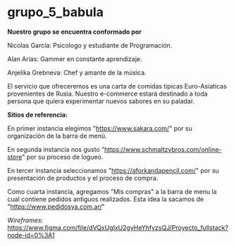 # grupo_5_babula

**Nuestro grupo se encuentra conformado por**

Nicolas García: Psicologo y estudiante de Programación.

Alan Arias: Gammer en constante aprendizaje.

Anjelika Grebneva: Chef y amante de la música.

El servicio que ofreceremos es una carta de comidas tipicas Euro-Asiaticas provenientes de Rusia. Nuestro e-commerce estará destinado a toda persona que quiera experimentar nuevos sabores en su paladar.

**Sitios de referencia:**

En primer instancia elegimos "https://www.sakara.com/" por su organización de la barra de menú.

En segunda instancia nos gusto "https://www.schmaltzybros.com/online-store" por su proceso de logueo.

En tercer instancia seleccionamos "https://aforkandapencil.com/" por su presentación de productos y el proceso de compra.

Como cuarta instancia, agregamos "Mis compras" a la barra de menu la cual contiene pedidos antiguos realizados. Esta idea la sacamos de "https://www.pedidosya.com.ar/"

*Wireframes:*
https://www.figma.com/file/dVQxUgIxU2gyHeYhfyzsQJ/Proyecto_fullstack?node-id=0%3A1



